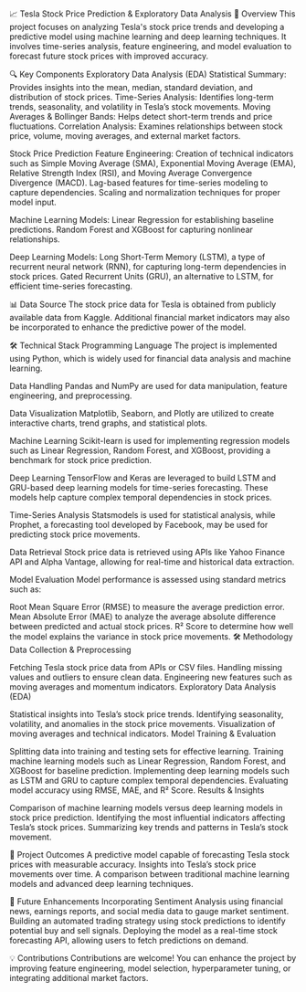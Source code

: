 📈 Tesla Stock Price Prediction & Exploratory Data Analysis
📝 Overview
This project focuses on analyzing Tesla's stock price trends and developing a predictive model using machine learning and deep learning techniques. It involves time-series analysis, feature engineering, and model evaluation to forecast future stock prices with improved accuracy.

🔍 Key Components
Exploratory Data Analysis (EDA)
Statistical Summary: Provides insights into the mean, median, standard deviation, and distribution of stock prices.
Time-Series Analysis: Identifies long-term trends, seasonality, and volatility in Tesla’s stock movements.
Moving Averages & Bollinger Bands: Helps detect short-term trends and price fluctuations.
Correlation Analysis: Examines relationships between stock price, volume, moving averages, and external market factors.

Stock Price Prediction
Feature Engineering:
Creation of technical indicators such as Simple Moving Average (SMA), Exponential Moving Average (EMA), Relative Strength Index (RSI), and Moving Average Convergence Divergence (MACD).
Lag-based features for time-series modeling to capture dependencies.
Scaling and normalization techniques for proper model input.

Machine Learning Models:
Linear Regression for establishing baseline predictions.
Random Forest and XGBoost for capturing nonlinear relationships.

Deep Learning Models:
Long Short-Term Memory (LSTM), a type of recurrent neural network (RNN), for capturing long-term dependencies in stock prices.
Gated Recurrent Units (GRU), an alternative to LSTM, for efficient time-series forecasting.

📊 Data Source
The stock price data for Tesla is obtained from publicly available data from Kaggle. Additional financial market indicators may also be incorporated to enhance the predictive power of the model.

🛠️ Technical Stack
Programming Language
The project is implemented using Python, which is widely used for financial data analysis and machine learning.

Data Handling
Pandas and NumPy are used for data manipulation, feature engineering, and preprocessing.

Data Visualization
Matplotlib, Seaborn, and Plotly are utilized to create interactive charts, trend graphs, and statistical plots.

Machine Learning
Scikit-learn is used for implementing regression models such as Linear Regression, Random Forest, and XGBoost, providing a benchmark for stock price prediction.

Deep Learning
TensorFlow and Keras are leveraged to build LSTM and GRU-based deep learning models for time-series forecasting. These models help capture complex temporal dependencies in stock prices.

Time-Series Analysis
Statsmodels is used for statistical analysis, while Prophet, a forecasting tool developed by Facebook, may be used for predicting stock price movements.

Data Retrieval
Stock price data is retrieved using APIs like Yahoo Finance API and Alpha Vantage, allowing for real-time and historical data extraction.

Model Evaluation
Model performance is assessed using standard metrics such as:

Root Mean Square Error (RMSE) to measure the average prediction error.
Mean Absolute Error (MAE) to analyze the average absolute difference between predicted and actual stock prices.
R² Score to determine how well the model explains the variance in stock price movements.
🛠️ Methodology
Data Collection & Preprocessing

Fetching Tesla stock price data from APIs or CSV files.
Handling missing values and outliers to ensure clean data.
Engineering new features such as moving averages and momentum indicators.
Exploratory Data Analysis (EDA)

Statistical insights into Tesla’s stock price trends.
Identifying seasonality, volatility, and anomalies in the stock price movements.
Visualization of moving averages and technical indicators.
Model Training & Evaluation

Splitting data into training and testing sets for effective learning.
Training machine learning models such as Linear Regression, Random Forest, and XGBoost for baseline prediction.
Implementing deep learning models such as LSTM and GRU to capture complex temporal dependencies.
Evaluating model accuracy using RMSE, MAE, and R² Score.
Results & Insights

Comparison of machine learning models versus deep learning models in stock price prediction.
Identifying the most influential indicators affecting Tesla’s stock prices.
Summarizing key trends and patterns in Tesla’s stock movement.

🎯 Project Outcomes
A predictive model capable of forecasting Tesla stock prices with measurable accuracy.
Insights into Tesla’s stock price movements over time.
A comparison between traditional machine learning models and advanced deep learning techniques.

📌 Future Enhancements
Incorporating Sentiment Analysis using financial news, earnings reports, and social media data to gauge market sentiment.
Building an automated trading strategy using stock predictions to identify potential buy and sell signals.
Deploying the model as a real-time stock forecasting API, allowing users to fetch predictions on demand.

💡 Contributions
Contributions are welcome! You can enhance the project by improving feature engineering, model selection, hyperparameter tuning, or integrating additional market factors.

